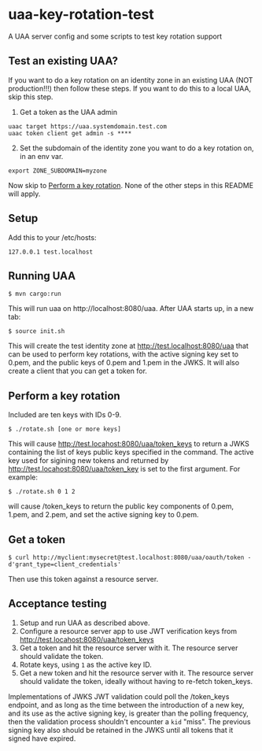 # uaa-key-rotation-test
A UAA server config and some scripts to test key rotation support

## Test an existing UAA?

If you want to do a key rotation on an identity zone in an existing UAA (NOT production!!!) then follow these steps. If you want to do this to a local UAA, skip this step.

1. Get a token as the UAA admin

```
uaac target https://uaa.systemdomain.test.com
uaac token client get admin -s ****
```

2. Set the subdomain of the identity zone you want to do a key rotation on, in an env var.

```
export ZONE_SUBDOMAIN=myzone
``` 

Now skip to [Perform a key rotation](#perform-a-key-rotation). None of the other steps in this README will apply.

## Setup
Add this to your /etc/hosts:
```
127.0.0.1 test.localhost
```

## Running UAA

```
$ mvn cargo:run
```
This will run uaa on http://localhost:8080/uaa. After UAA starts up, in a new tab:

```
$ source init.sh
```

This will create the test identity zone at http://test.localhost:8080/uaa that can be used to perform key rotations, with the active signing key set to 0.pem, and the public keys of 0.pem and 1.pem in the JWKS. It will also create a client that you can get a token for.

## Perform a key rotation

Included are ten keys with IDs 0-9. 

```
$ ./rotate.sh [one or more keys]
```

This will cause http://test.locahost:8080/uaa/token_keys to return a JWKS containing the list of keys public keys specified in the command. The active key used for sigining new tokens and returned by http://test.locahost:8080/uaa/token_key is set to the first argument. For example:

```
$ ./rotate.sh 0 1 2
```

will cause /token_keys to return the public key components of 0.pem, 1.pem, and 2.pem, and set the active signing key to 0.pem.

## Get a token

```
$ curl http://myclient:mysecret@test.localhost:8080/uaa/oauth/token -d'grant_type=client_credentials'
``` 

Then use this token against a resource server.

## Acceptance testing

1. Setup and run UAA as described above.
1. Configure a resource server app to use JWT verification keys from http://test.locahost:8080/uaa/token_keys
1. Get a token and hit the resource server with it. The resource server should validate the token.
1. Rotate keys, using `1` as the active key ID.
1. Get a new token and hit the resource server with it. The resource server should validate the token, ideally without having to re-fetch token_keys.

Implementations of JWKS JWT validation could poll the /token_keys endpoint, and as long as the time between the introduction of a new key, and its use as the active signing key, is greater than the polling frequency, then the validation process shouldn't encounter a `kid` "miss". The previous signing key also should be retained in the JWKS until all tokens that it signed have expired. 
